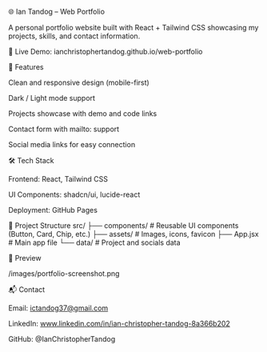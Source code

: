 🌐 Ian Tandog – Web Portfolio

A personal portfolio website built with React + Tailwind CSS showcasing my projects, skills, and contact information.

🔗 Live Demo: ianchristophertandog.github.io/web-portfolio

🚀 Features

Clean and responsive design (mobile-first)

Dark / Light mode support

Projects showcase with demo and code links

Contact form with mailto: support

Social media links for easy connection

🛠️ Tech Stack

Frontend: React, Tailwind CSS

UI Components: shadcn/ui, lucide-react

Deployment: GitHub Pages 

📂 Project Structure src/ ├── components/ # Reusable UI components (Button, Card, Chip, etc.) ├── assets/ # Images, icons, favicon ├── App.jsx # Main app file └── data/ # Project and socials data

📸 Preview

/images/portfolio-screenshot.png

📬 Contact

Email: ictandog37@gmail.com

LinkedIn: www.linkedin.com/in/ian-christopher-tandog-8a366b202

GitHub: @IanChristopherTandog